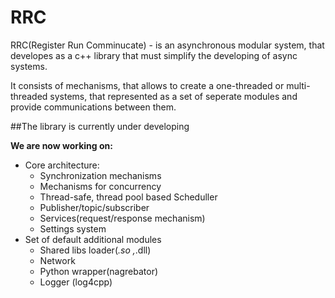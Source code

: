 # RRC
RRC(Register Run Comminucate) - is an asynchronous modular system, that developes as a c++ library that must simplify the developing of async systems.

It consists of mechanisms, that allows to create a one-threaded or multi-threaded systems, that represented as a set of seperate modules and provide communications between them.


##The library is currently under developing

**We are now working on:**

* Core architecture:
	* Synchronization mechanisms
	* Mechanisms for concurrency
	* Thread-safe, thread pool based Scheduller
	* Publisher/topic/subscriber
	* Services(request/response mechanism)
	* Settings system
* Set of default additional modules
	* Shared libs loader(*.so ,*.dll)
	* Network
	* Python wrapper(nagrebator)
	* Logger (log4cpp)
 